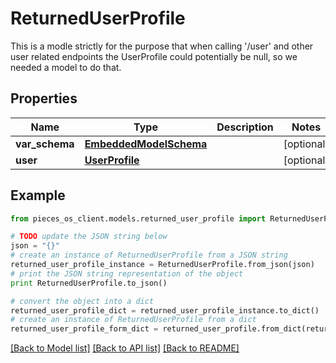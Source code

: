# ReturnedUserProfile

This is a modle strictly for the purpose that when calling '/user' and other user related endpoints the UserProfile could potentially be null, so we needed a model to do that.

## Properties

Name | Type | Description | Notes
------------ | ------------- | ------------- | -------------
**var_schema** | [**EmbeddedModelSchema**](EmbeddedModelSchema.md) |  | [optional] 
**user** | [**UserProfile**](UserProfile.md) |  | [optional] 

## Example

```python
from pieces_os_client.models.returned_user_profile import ReturnedUserProfile

# TODO update the JSON string below
json = "{}"
# create an instance of ReturnedUserProfile from a JSON string
returned_user_profile_instance = ReturnedUserProfile.from_json(json)
# print the JSON string representation of the object
print ReturnedUserProfile.to_json()

# convert the object into a dict
returned_user_profile_dict = returned_user_profile_instance.to_dict()
# create an instance of ReturnedUserProfile from a dict
returned_user_profile_form_dict = returned_user_profile.from_dict(returned_user_profile_dict)
```
[[Back to Model list]](../README.md#documentation-for-models) [[Back to API list]](../README.md#documentation-for-api-endpoints) [[Back to README]](../README.md)


